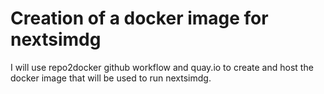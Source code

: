 # Creation of a docker image for nextsimdg


I will use repo2docker github workflow and quay.io to create and host the docker image that will be used to run nextsimdg.
